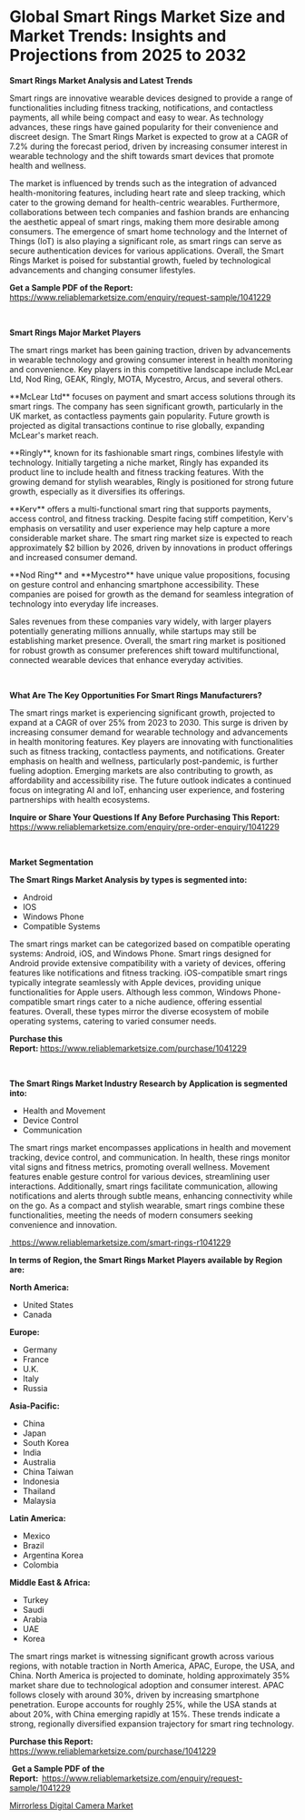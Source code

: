 <p><h1>Global Smart Rings Market Size and Market Trends: Insights and Projections from 2025 to 2032</h1></p><p><strong>Smart Rings Market Analysis and Latest Trends</strong></p>
<p><p>Smart rings are innovative wearable devices designed to provide a range of functionalities including fitness tracking, notifications, and contactless payments, all while being compact and easy to wear. As technology advances, these rings have gained popularity for their convenience and discreet design. The Smart Rings Market is expected to grow at a CAGR of 7.2% during the forecast period, driven by increasing consumer interest in wearable technology and the shift towards smart devices that promote health and wellness.</p><p>The market is influenced by trends such as the integration of advanced health-monitoring features, including heart rate and sleep tracking, which cater to the growing demand for health-centric wearables. Furthermore, collaborations between tech companies and fashion brands are enhancing the aesthetic appeal of smart rings, making them more desirable among consumers. The emergence of smart home technology and the Internet of Things (IoT) is also playing a significant role, as smart rings can serve as secure authentication devices for various applications. Overall, the Smart Rings Market is poised for substantial growth, fueled by technological advancements and changing consumer lifestyles.</p></p>
<p><strong>Get a Sample PDF of the Report:&nbsp;</strong> <a href="https://www.reliablemarketsize.com/enquiry/request-sample/1041229?utm_campaign=2296&utm_medium=2&utm_source=Github&utm_content=ia&utm_term=10022025&utm_id=smart-rings">https://www.reliablemarketsize.com/enquiry/request-sample/1041229</a></p>
<p>&nbsp;</p>
<p><strong>Smart Rings Major Market Players</strong></p>
<p><p>The smart rings market has been gaining traction, driven by advancements in wearable technology and growing consumer interest in health monitoring and convenience. Key players in this competitive landscape include McLear Ltd, Nod Ring, GEAK, Ringly, MOTA, Mycestro, Arcus, and several others.</p><p>**McLear Ltd** focuses on payment and smart access solutions through its smart rings. The company has seen significant growth, particularly in the UK market, as contactless payments gain popularity. Future growth is projected as digital transactions continue to rise globally, expanding McLear's market reach.</p><p>**Ringly**, known for its fashionable smart rings, combines lifestyle with technology. Initially targeting a niche market, Ringly has expanded its product line to include health and fitness tracking features. With the growing demand for stylish wearables, Ringly is positioned for strong future growth, especially as it diversifies its offerings.</p><p>**Kerv** offers a multi-functional smart ring that supports payments, access control, and fitness tracking. Despite facing stiff competition, Kerv's emphasis on versatility and user experience may help capture a more considerable market share. The smart ring market size is expected to reach approximately $2 billion by 2026, driven by innovations in product offerings and increased consumer demand.</p><p>**Nod Ring** and **Mycestro** have unique value propositions, focusing on gesture control and enhancing smartphone accessibility. These companies are poised for growth as the demand for seamless integration of technology into everyday life increases.</p><p>Sales revenues from these companies vary widely, with larger players potentially generating millions annually, while startups may still be establishing market presence. Overall, the smart ring market is positioned for robust growth as consumer preferences shift toward multifunctional, connected wearable devices that enhance everyday activities.</p></p>
<p>&nbsp;</p>
<p><strong>What Are The Key Opportunities For Smart Rings Manufacturers?</strong></p>
<p><p>The smart rings market is experiencing significant growth, projected to expand at a CAGR of over 25% from 2023 to 2030. This surge is driven by increasing consumer demand for wearable technology and advancements in health monitoring features. Key players are innovating with functionalities such as fitness tracking, contactless payments, and notifications. Greater emphasis on health and wellness, particularly post-pandemic, is further fueling adoption. Emerging markets are also contributing to growth, as affordability and accessibility rise. The future outlook indicates a continued focus on integrating AI and IoT, enhancing user experience, and fostering partnerships with health ecosystems.</p></p>
<p><strong>Inquire or Share Your Questions If Any Before Purchasing This Report:</strong> <a href="https://www.reliablemarketsize.com/enquiry/pre-order-enquiry/1041229?utm_campaign=2296&utm_medium=2&utm_source=Github&utm_content=ia&utm_term=10022025&utm_id=smart-rings">https://www.reliablemarketsize.com/enquiry/pre-order-enquiry/1041229</a></p>
<p>&nbsp;</p>
<p><strong>Market Segmentation</strong></p>
<p><strong>The Smart Rings Market Analysis by types is segmented into:</strong></p>
<p><ul><li>Android</li><li>IOS</li><li>Windows Phone</li><li>Compatible Systems</li></ul></p>
<p><p>The smart rings market can be categorized based on compatible operating systems: Android, iOS, and Windows Phone. Smart rings designed for Android provide extensive compatibility with a variety of devices, offering features like notifications and fitness tracking. iOS-compatible smart rings typically integrate seamlessly with Apple devices, providing unique functionalities for Apple users. Although less common, Windows Phone-compatible smart rings cater to a niche audience, offering essential features. Overall, these types mirror the diverse ecosystem of mobile operating systems, catering to varied consumer needs.</p></p>
<p><strong>Purchase this Report:&nbsp;</strong><a href="https://www.reliablemarketsize.com/purchase/1041229?utm_campaign=2296&utm_medium=2&utm_source=Github&utm_content=ia&utm_term=10022025&utm_id=smart-rings">https://www.reliablemarketsize.com/purchase/1041229</a></p>
<p>&nbsp;</p>
<p><strong>The Smart Rings Market Industry Research by Application is segmented into:</strong></p>
<p><ul><li>Health and Movement</li><li>Device Control</li><li>Communication</li></ul></p>
<p><p>The smart rings market encompasses applications in health and movement tracking, device control, and communication. In health, these rings monitor vital signs and fitness metrics, promoting overall wellness. Movement features enable gesture control for various devices, streamlining user interactions. Additionally, smart rings facilitate communication, allowing notifications and alerts through subtle means, enhancing connectivity while on the go. As a compact and stylish wearable, smart rings combine these functionalities, meeting the needs of modern consumers seeking convenience and innovation.</p></p>
<p><a href="https://www.reliablemarketsize.com/smart-rings-r1041229?utm_campaign=2296&utm_medium=2&utm_source=Github&utm_content=ia&utm_term=10022025&utm_id=smart-rings">&nbsp;https://www.reliablemarketsize.com/smart-rings-r1041229</a></p>
<p><strong>In terms of Region, the Smart Rings Market Players available by Region are:</strong></p>
<p>
    <p> <strong> North America: </strong>
        <ul>
            <li>United States</li>
            <li>Canada</li>
        </ul>
        </p> 
    <p> <strong> Europe: </strong>
        <ul>
            <li>Germany</li>
            <li>France</li>
            <li>U.K.</li>
            <li>Italy</li>
            <li>Russia</li>
        </ul>
        </p> 
    <p> <strong> Asia-Pacific: </strong>
        <ul>
            <li>China</li>
            <li>Japan</li>
            <li>South Korea</li>
            <li>India</li>
            <li>Australia</li>
            <li>China Taiwan</li>
            <li>Indonesia</li>
            <li>Thailand</li>
            <li>Malaysia</li>
        </ul>
        </p> 
    <p> <strong> Latin America: </strong>
        <ul>
            <li>Mexico</li>
            <li>Brazil</li>
            <li>Argentina Korea</li>
            <li>Colombia</li>
        </ul>
        </p> 
    <p> <strong> Middle East & Africa: </strong>
        <ul>
            <li>Turkey</li>
            <li>Saudi</li>
            <li>Arabia</li>
            <li>UAE</li>
            <li>Korea</li>
        </ul>
    </p>
    </p>
<p><p>The smart rings market is witnessing significant growth across various regions, with notable traction in North America, APAC, Europe, the USA, and China. North America is projected to dominate, holding approximately 35% market share due to technological adoption and consumer interest. APAC follows closely with around 30%, driven by increasing smartphone penetration. Europe accounts for roughly 25%, while the USA stands at about 20%, with China emerging rapidly at 15%. These trends indicate a strong, regionally diversified expansion trajectory for smart ring technology.</p></p>
<p><strong>Purchase this Report: </strong><a href="https://www.reliablemarketsize.com/purchase/1041229?utm_campaign=2296&utm_medium=2&utm_source=Github&utm_content=ia&utm_term=10022025&utm_id=smart-rings">https://www.reliablemarketsize.com/purchase/1041229</a></p>
<p>&nbsp;<strong>Get a Sample PDF of the Report:&nbsp;&nbsp;</strong><a href="https://www.reliablemarketsize.com/enquiry/request-sample/1041229?utm_campaign=2296&utm_medium=2&utm_source=Github&utm_content=ia&utm_term=10022025&utm_id=smart-rings">https://www.reliablemarketsize.com/enquiry/request-sample/1041229</a></p>
<p><strong></strong></p>
<p><p><a href="https://github.com/jeastefanowicz7816/Market-Research-Report-List-1/blob/main/mirrorless-digital-camera-market.md?utm_campaign=2296&utm_medium=2&utm_source=Github&utm_content=ia&utm_term=10022025&utm_id=smart-rings">Mirrorless Digital Camera Market</a></p></p>
